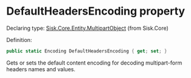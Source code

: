 <!--

Copyrights 2023 Sisk Framework - CypherPotato
Published under MIT license

!!! DO NOT EDIT THIS FILE !!!
This file was generated by a tool in the Sisk package. To edit the information in this documentation,
edit the XML documentation present in the Sisk source code.

-->


# DefaultHeadersEncoding property

Declaring type: [Sisk.Core.Entity.MultipartObject](/read?q=/contents/spec/Sisk.Core.Entity.MultipartObject.md) (from Sisk.Core)


Definition:

```cs
public static Encoding DefaultHeadersEncoding { get; set; }
```

Gets or sets the default content encoding for decoding multipart-form headers names and values.

